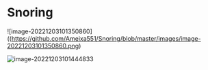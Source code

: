 # Snoring

![image-20221203101350860]((https://github.com/Ameixa551/Snoring/blob/master/images/image-20221203101350860.png)

![image-20221203101444833](D:\2022-2023大三上学习笔记\Snoring\images\image-20221203101444833.png)

